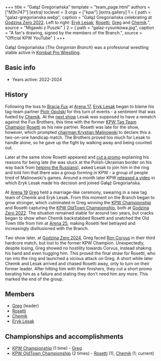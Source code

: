 +++
title = "Gałąź Gregoriańska"
template = "team_page.html"
authors = ["M3n747"]
[extra]
toclevel = 3
orgs = ["kpw"]
[extra.gallery]
1 = { path = "galaz-gregorianska.webp", caption = "Gałąź Gregoriańska celebrating at [Godzina Zero 2022](@/e/kpw/2022-09-17-kpw-godzina-zero-2022.md). Left to right: [Eryk Lesak](@/w/eryk-lesak.md), [Rosetti](@/w/rosetti.md), [Greg](@/w/greg.md) and [Chemik](@/w/chemik.md).", source = "Migawki z Puszki" }
2 = { path = "galaz-rysunkowa.jpg", caption = "A fan's drawing, signed by the members of the Branch.", source = "Official KPW YouTube" }
+++

Gałąź Gregoriańska (_The Gregorian Branch_) was a profesional wrestling stable active in [Kombat Pro Wrestling](@/o/kpw.md).

## Basic info

* Years active: 2022-2024

## History

Following the loss to [Bracia Fux](@/tt/bracia-fux.md) at [Arena 17](@/e/kpw/2021-08-21-kpw-arena-17.md), [Eryk Lesak](@/w/eryk-lesak.md) began to blame his tag-team partner [Piotr Opolski](@/w/piotr-opolski.md) for this turn of events - a sentiment that was fueled by [Chemik](@/w/chemik.md). At the [next show](@/e/kpw/2022-03-18-kpw-arena-18.md) Lesak was supposed to have a rematch against the Fux Brothers, this time with the former [KPW Tag Team Champion](@/c/kpw-tag-team-championship.md) [Rosetti](@/w/rosetti.md) as his new partner. Rosetti was late for the show, however, which prompted [chairman Krystian Malinowski](@/w/krystian-malinowski.md) to declare this a two-on-one handicap match. The Brothers proved too much for Lesak to handle alone, so he gave up the fight by walking away and being counted out.

Later at the same show Rosetti appeared and [cut a promo][rosetti-tlumaczy] explaining his reasons for being late (he was stuck at the Polish-Ukrainian border on his way back from [helping the Russians][inwazja]), asked Lesak to join him in the ring and told him that there was a group forming in KPW - a group of people tired of Malinowski's games. Around a month later KPW [released a video][decyzja-lesaka] in which Eryk Lesak made his decision and joined Gałąź Gregoriańska.

At [Arena 19](@/e/kpw/2022-06-10-kpw-arena-19.md) [Greg](@/w/greg.md) held a marriage-like ceremony, swearing in a new tag team of Chemik and Eryk Lesak. From this moment on the Branch began to grow stronger, which culminated in Greg winning the [KPW Championship](@/c/kpw-championship.md) and Rosetti capturing the [KPW OldTown Championship](@/c/kpw-old-town-championship.md), both at [Godzina Zero 2022](@/e/kpw/2022-09-17-kpw-godzina-zero-2022.md). The situation remained stable for around two years, but cracks began to show when Chemik backstabbed Rosetti and snatched the Old Town title from him at [Arena 25](@/e/kpw/2024-05-17-kpw-arena-25.md), making Rosetti feel betrayed and increasingly disillusioned with the Branch.

Two show later, at [Godzina Zero 2024](@/e/kpw/2024-09-07-kpw-godzina-zero-2024.md), Greg faced [Ron Corvus](@/w/ron-corvus.md) in their third hardcore match, but lost to the former KPW Champion. Unexpectedly, despite losing, Greg showed no hostility towards Corvus, instead shaking his hand and even hugging him. This proved the final straw for Rosetti, who ran into the ring and launched a vicious attack on Greg. A short while later Chemik and Lesak arrived and chased Rosetti away, only to turn on their former leader. After hitting him with their finishers, they cut a short promo berating him as a failure and stating they don't need him any more. This marked the end of the group.

## Members
* [Greg](@/w/greg.md) (leader)
* [Rosetti](@/w/rosetti.md)
* [Chemik](@/w/chemik.md)
* [Eryk Lesak](@/w/eryk-lesak.md)

## Championships and accomplishments
* [KPW Championship](@/c/kpw-championship.md) (1 time) - [Greg](@/w/greg.md)
* [KPW OldTown Championship](@/c/kpw-old-town-championship.md) (2 times) - [Rosetti](@/w/rosetti.md) (1), [Chemik](@/w/chemik.md) (1; current)

[inwazja]: https://en.wikipedia.org/wiki/Russian_invasion_of_Ukraine
[rosetti-tlumaczy]: https://youtu.be/kAp3we-kg-0&t=2263
[decyzja-lesaka]: https://www.youtube.com/watch?v=WnhpiRjEOFU
